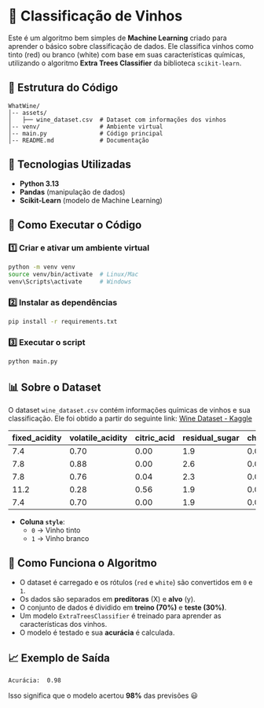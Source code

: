 # 🍷 Classificação de Vinhos

Este é um algoritmo bem simples de **Machine Learning** criado para aprender o básico sobre classificação de dados. Ele classifica vinhos como tinto (red) ou branco (white) com base em suas características químicas, utilizando o algoritmo **Extra Trees Classifier** da biblioteca `scikit-learn`.

## 📂 Estrutura do Código

```
WhatWine/
│-- assets/
│   ├── wine_dataset.csv  # Dataset com informações dos vinhos
│-- venv/                 # Ambiente virtual
│-- main.py               # Código principal
│-- README.md             # Documentação
```

## 🚀 Tecnologias Utilizadas

- **Python 3.13**
- **Pandas** (manipulação de dados)
- **Scikit-Learn** (modelo de Machine Learning)

## 🔧 Como Executar o Código

### 1️⃣ Criar e ativar um ambiente virtual

```bash
python -m venv venv
source venv/bin/activate  # Linux/Mac
venv\Scripts\activate     # Windows
```

### 2️⃣ Instalar as dependências

```bash
pip install -r requirements.txt
```

### 3️⃣ Executar o script

```bash
python main.py
```

## 📊 Sobre o Dataset

O dataset `wine_dataset.csv` contém informações químicas de vinhos e sua classificação. Ele foi obtido a partir do seguinte link:
[Wine Dataset - Kaggle](https://www.kaggle.com/datasets/dell4010/wine-dataset?resource=download) 

| fixed\_acidity | volatile\_acidity | citric\_acid | residual\_sugar | chlorides | pH  | sulphates | alcohol | quality | style |
| -------------- | ----------------- | ------------ | --------------- | --------- | --- | --------- | ------- | ------- | ----- |
| 7.4            | 0.70              | 0.00         | 1.9             | 0.076     | 3.51 | 0.56      | 9.4     | 5       | 0     |
| 7.8            | 0.88              | 0.00         | 2.6             | 0.098     | 3.20 | 0.68      | 9.8     | 5       | 0     |
| 7.8            | 0.76              | 0.04         | 2.3             | 0.092     | 3.26 | 0.65      | 9.8     | 5       | 0     |
| 11.2           | 0.28              | 0.56         | 1.9             | 0.075     | 3.16 | 0.58      | 9.8     | 6       | 0     |
| 7.4            | 0.70              | 0.00         | 1.9             | 0.076     | 3.51 | 0.56      | 9.4     | 5       | 0     |

- **Coluna `style`**:
  - `0` → Vinho tinto
  - `1` → Vinho branco

## 🧠 Como Funciona o Algoritmo

- O dataset é carregado e os rótulos (`red` e `white`) são convertidos em `0` e `1`.
- Os dados são separados em **preditoras** (X) e **alvo** (y).
- O conjunto de dados é dividido em **treino (70%)** e **teste (30%)**.
- Um modelo `ExtraTreesClassifier` é treinado para aprender as características dos vinhos.
- O modelo é testado e sua **acurácia** é calculada.

## 📈 Exemplo de Saída

```bash
Acurácia:  0.98
```

Isso significa que o modelo acertou **98%** das previsões 😃
